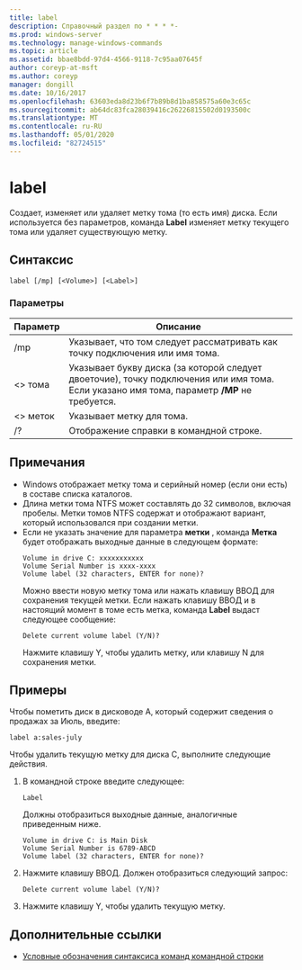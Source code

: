 ```yaml
---
title: label
description: Справочный раздел по * * * *-
ms.prod: windows-server
ms.technology: manage-windows-commands
ms.topic: article
ms.assetid: bbae8bdd-97d4-4566-9118-7c95aa07645f
author: coreyp-at-msft
ms.author: coreyp
manager: dongill
ms.date: 10/16/2017
ms.openlocfilehash: 63603eda8d23b6f7b89b8d1ba858575a60e3c65c
ms.sourcegitcommit: ab64dc83fca28039416c26226815502d0193500c
ms.translationtype: MT
ms.contentlocale: ru-RU
ms.lasthandoff: 05/01/2020
ms.locfileid: "82724515"
---
```

# <a name="label"></a>label



Создает, изменяет или удаляет метку тома (то есть имя) диска. Если используется без параметров, команда **Label** изменяет метку текущего тома или удаляет существующую метку.



## <a name="syntax"></a>Синтаксис

```
label [/mp] [<Volume>] [<Label>]
```

### <a name="parameters"></a>Параметры

|Параметр|Описание|
|---------|-----------|
|/mp|Указывает, что том следует рассматривать как точку подключения или имя тома.|
|\<> тома|Указывает букву диска (за которой следует двоеточие), точку подключения или имя тома. Если указано имя тома, параметр **/MP** не требуется.|
|\<> меток|Указывает метку для тома.|
|/?|Отображение справки в командной строке.|

## <a name="remarks"></a>Примечания

- Windows отображает метку тома и серийный номер (если они есть) в составе списка каталогов.
- Длина метки тома NTFS может составлять до 32 символов, включая пробелы. Метки томов NTFS содержат и отображают вариант, который использовался при создании метки.
- Если не указать значение для параметра **метки** , команда **Метка** будет отображать выходные данные в следующем формате:  
  ```
  Volume in drive C: xxxxxxxxxxx 
  Volume Serial Number is xxxx-xxxx 
  Volume label (32 characters, ENTER for none)?
  ```  
  Можно ввести новую метку тома или нажать клавишу ВВОД для сохранения текущей метки. Если нажать клавишу ВВОД и в настоящий момент в томе есть метка, команда **Label** выдаст следующее сообщение:  
  ```
  Delete current volume label (Y/N)?
  ```  
  Нажмите клавишу Y, чтобы удалить метку, или клавишу N для сохранения метки.

## <a name="examples"></a>Примеры

Чтобы пометить диск в дисководе A, который содержит сведения о продажах за Июль, введите:
```
label a:sales-july
```
Чтобы удалить текущую метку для диска C, выполните следующие действия.
1. В командной строке введите следующее:  
   ```
   Label
   ```  
   Должны отобразиться выходные данные, аналогичные приведенным ниже.  
   ```
   Volume in drive C: is Main Disk
   Volume Serial Number is 6789-ABCD
   Volume label (32 characters, ENTER for none)?
   ```  
2. Нажмите клавишу ВВОД. Должен отобразиться следующий запрос:  
   ```
   Delete current volume label (Y/N)?
   ```  
3. Нажмите клавишу Y, чтобы удалить текущую метку.

## <a name="additional-references"></a>Дополнительные ссылки

- [Условные обозначения синтаксиса команд командной строки](command-line-syntax-key.md)
